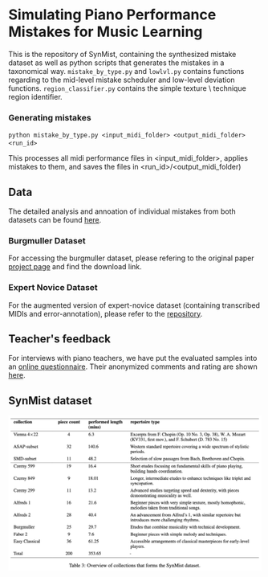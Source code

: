 # Simulating Piano Performance Mistakes for Music Learning

This is the repository of SynMist, containing the synthesized mistake dataset as well as python scripts that generates the mistakes in a taxonomical way. ```mistake_by_type.py``` and ```lowlvl.py``` contains functions regarding to the mid-level mistake scheduler and low-level deviation functions. ```region_classifier.py``` contains the simple texture \ technique region identifier. 


### Generating mistakes 
```
python mistake_by_type.py <input_midi_folder> <output_midi_folder> <run_id>
```
This processes all midi performance files in <input_midi_folder>, applies mistakes to them, and saves the files in <run_id>/<output_midi_folder)


## Data
The detailed analysis and annoation of individual mistakes from both datasets can be found [here](https://docs.google.com/spreadsheets/d/1QzKa0k5GlVt60PsUCvdDk8LiBAyWKOlPuEQl1Yf1ujA/edit#gid=0). 

### Burgmuller Dataset
For accessing the burgmuller dataset, please refering to the original paper [project page](https://sites.google.com/view/ismir2023-conspicuous-error) and find the download link. 

### Expert Novice Dataset

For the augmented version of expert-novice dataset (containing transcribed MIDIs and error-annotation), please refer to the [repository](https://github.com/anusfoil/EN-augmented-data). 


## Teacher's feedback

For interviews with piano teachers, we have put the evaluated samples into an [online questionnaire](https://golisten.ucd.ie/task/acr-test/65e4d319552c347eae0081dd). Their anonymized comments and rating are shown [here](https://drive.google.com/file/d/1YDfxdbq4xlRTDwVIJQ4Yq2oC0ev7b3th/view?usp=sharing). 


## SynMist dataset
<!-- The synthetic mistake MIDI dataset can be found in ```SynMist``` folder.  -->

![plot](asset/symist_statistics.png)

